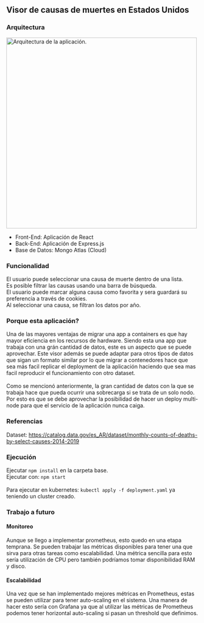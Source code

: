 ## Visor de causas de muertes en Estados Unidos

### Arquitectura
<a href="https://imgur.com/7h2cIa2.png"><img src="https://imgur.com/7h2cIa2.png" style="width: 500px; max-width: 100%; height: auto" title="Arquitectura de la aplicación." /></a>
 
- Front-End: Aplicación de React
- Back-End: Aplicación de Express.js
- Base de Datos: Mongo Atlas (Cloud)
 
### Funcionalidad

El usuario puede seleccionar una causa de muerte dentro de una lista. \
Es posible filtrar las causas usando una barra de búsqueda. \
El usuario puede marcar alguna causa como favorita y sera guardará su preferencia a través de cookies. \
Al seleccionar una causa, se filtran los datos por año. 

### Porque esta aplicación?

Una de las mayores ventajas de migrar una app a containers es que hay mayor eficiencia en los recursos de hardware. Siendo esta una app que trabaja con una grán cantidad de datos, este es un aspecto que se puede aprovechar. Este visor además se puede adaptar para otros tipos de datos que sigan un formato similar por lo que migrar a contenedores hace que sea más facil replicar el deployment de la aplicación haciendo que sea mas facil reproducir el funcionamiento con otro dataset. \
 \
 Como se mencionó anteriormente, la gran cantidad de datos con la que se trabaja hace que pueda ocurrir una sobrecarga si se trata de un solo nodo. Por esto es que se debe aprovechar la posibilidad de hacer un deploy multi-node para que el servicio de la aplicación nunca caiga.

### Referencias

Dataset: https://catalog.data.gov/es_AR/dataset/monthly-counts-of-deaths-by-select-causes-2014-2019

### Ejecución
Ejecutar `npm install` en la carpeta base. \
Ejecutar con: `npm start` \
 \
Para ejecutar en kubernetes: `kubectl apply -f deployment.yaml` ya teniendo un cluster creado.

### Trabajo a futuro
#### Monitoreo
Aunque se llego a implementar prometheus, esto quedo en una etapa temprana. Se pueden trabajar las métricas disponibles para tener una que sirva para otras tareas como escalabilidad. Una métrica sencilla para esto sería utilización de CPU pero también podríamos tomar disponibilidad RAM y disco.

#### Escalabilidad
Una vez que se han implementado mejores métricas en Prometheus, estas se pueden utilizar para tener auto-scaling en el sistema. Una manera de hacer esto sería con Grafana ya que al utilizar las métricas de Prometheus podemos tener horizontal auto-scaling si pasan un threshold que definimos.
